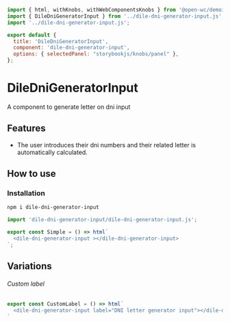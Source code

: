 ```js script
import { html, withKnobs, withWebComponentsKnobs } from '@open-wc/demoing-storybook';
import { DileDniGeneratorInput } from '../dile-dni-generator-input.js';
import '../dile-dni-generator-input.js';

export default {
  title: 'DileDniGeneratorInput',
  component: 'dile-dni-generator-input',
  options: { selectedPanel: "storybookjs/knobs/panel" },
};
```

# DileDniGeneratorInput

A component to generate letter on dni input

## Features

- The user introduces their dni numbers and their related letter is automatically calculated.

## How to use

### Installation

```bash
npm i dile-dni-generator-input
```

```js
import 'dile-dni-generator-input/dile-dni-generator-input.js';
```

```js preview-story
export const Simple = () => html`
  <dile-dni-generator-input ></dile-dni-generator-input>
`;
```

## Variations

###### Custom label

```js preview-story
export const CustomLabel = () => html`
  <dile-dni-generator-input label="DNI letter generator input"></dile-dni-generator-input>
`
```
